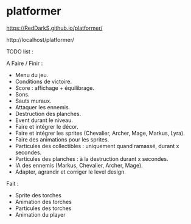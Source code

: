 # platformer

https://RedDarkS.github.io/platformer/

http://localhost/platformer/

TODO list :

A Faire / Finir :

- Menu du jeu.
- Conditions de victoire.
- Score : affichage + équilibrage.
- Sons.
- Sauts muraux.
- Attaquer les ennemis.
- Destruction des planches.
- Event durant le niveau.
- Faire et intégrer le décor.
- Faire et intégrer les sprites (Chevalier, Archer, Mage, Markus, Lyra).
- Faire des animations pour les sprites.
- Particules des collectibles : uniquement quand ramassé, durant x secondes.
- Particules des planches : à la destruction durant x secondes.
- IA des ennemis (Markus, Chevalier, Archer, Mage).
- Adapter, agrandir et corriger le level design.

Fait :

- Sprite des torches
- Animation des torches
- Particules des torches
- Animation du player
